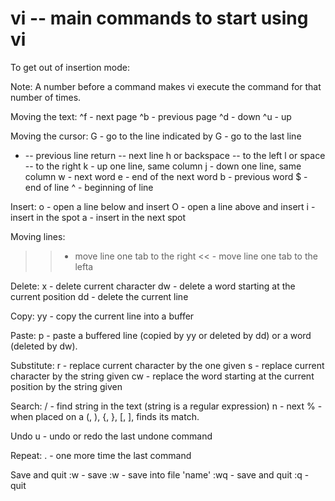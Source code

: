 # vi -- main commands to start using vi


To get out of insertion mode: <esc>


Note:
A number before a command makes vi execute
the command for that number of times.


Moving the text:
^f - next page
^b - previous page
^d - down
^u - up


Moving the cursor:
<number>G - go to the line indicated by <number>
G - go to the last line
- -- previous line
return -- next line
h or backspace -- to the left
l or space -- to the right
k - up one line, same column
j - down one line, same column
w - next word
e - end of the next word
b - previous word 
$ - end of line
^ - beginning of line


Insert:
o - open a line below and insert
O - open a line above and insert
i - insert in the spot
a - insert in the next spot


Moving lines:
>> - move line one tab to the right
<< - move line one tab to the lefta


Delete:
x - delete current character
dw - delete a word starting at the current position
dd - delete the current line


Copy:
yy - copy the current line into a buffer


Paste:
p - paste a buffered line (copied by yy or deleted by dd) or a word (deleted by dw).


Substitute:
r <character> - replace current character by the one given
s <string> - replace current character by the string given
cw <string> - replace the word starting at the current position by the string given


Search:
/<string> - find string in the text (string is a regular expression)
n - next
% - when placed on a (, ), {, }, [, ], finds its match.


Undo
u - undo or redo the last undone command


Repeat:
. - one more time the last command


Save and quit
:w - save
:w <name> - save into file 'name'
:wq - save and quit
:q - quit



